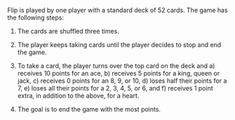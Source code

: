 Flip is played by one player with a standard deck of 52 cards. The game has the following steps:

1. The cards are shuffled three times.
2. The player keeps taking cards until the player decides to stop and end the game.
3. To take a card, the player turns over the top card on the deck and
	a) receives 10 points for an ace,
	b) receives 5 points for a king, queen or jack,
	c) receives 0 points for an 8, 9, or 10,
	d) loses half their points for a 7,
	e) loses all their points for a 2, 3, 4, 5, or 6, and
	f) receives 1 point extra, in addition to the above, for a heart.

4. The goal is to end the game with the most points.
